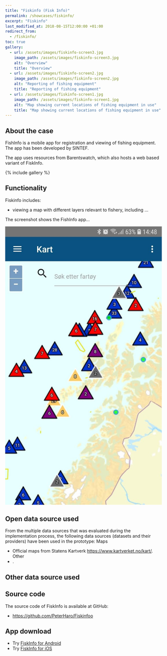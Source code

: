 ```yaml
---
title: "Fiskinfo (Fisk Info)"
permalink: /showcases/fiskinfo/
excerpt: "Fiskinfo"
last_modified_at: 2018-08-15T12:00:00 +01:00
redirect_from:
  - /fiskinfo/
toc: true
gallery:
  - url: /assets/images/fiskinfo-screen3.jpg
    image_path: /assets/images/fiskinfo-screen3.jpg
    alt: "Overview"
    title: "Overview"
  - url: /assets/images/fiskinfo-screen2.jpg
    image_path: /assets/images/fiskinfo-screen2.jpg
    alt: "Reporting of fishing equipment"
    title: "Reporting of fishing equipment"
  - url: /assets/images/fiskinfo-screen1.jpg
    image_path: /assets/images/fiskinfo-screen1.jpg
    alt: "Map showing current locations of fishing equipment in use"
    title: "Map showing current locations of fishing equipment in use"
---
```


## About the case

FishInfo is a mobile app for registration and viewing of fishing equipment. The app has been developed by SINTEF.

The app uses resources from Barentswatch, which also hosts a web based variant of FiskInfo.

{% include gallery %}

## Functionality

Fiskinfo includes:
- viewing a map with different layers relevant to fishery, including ...

The screenshot shows the FishInfo app...  

![Fiskinfo screenshot](/assets/images/fiskinfo-screen1.jpg)

## Open data source used

From the multiple data sources that was evaluated during the implementation process, the following data sources (datasets and their providers) have been used in the prototype: 
Maps
* Official maps from Statens Kartverk <https://www.kartverket.no/kart/>.
Other
* . 

## Other data source used



## Source code
The source code of FiskInfo is available at GitHub:
- <https://github.com/PeterHaro/Fiskinfoo>


## App download
- Try [FiskInfo for Android](https://play.google.com/store/apps/details?id=fiskinfoo.no.sintef.fiskinfoo&hl=no)
- Try [FiskInfo for iOS](https://itunes.apple.com/no/app/fiskinfo/id1081341585?mt=8)
